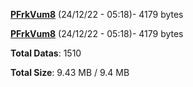 [**PFrkVum8**](/data/PFrkVum8.txt) (24/12/22 - 05:18)- 4179 bytes

[**PFrkVum8**](/data/PFrkVum8.txt) (24/12/22 - 05:18)- 4179 bytes

**Total Datas**: 1510

**Total Size**: 9.43 MB / 9.4 MB
